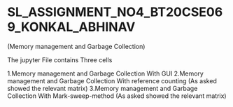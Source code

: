 # SL_ASSIGNMENT_NO4_BT20CSE069_KONKAL_ABHINAV
(Memory management and Garbage Collection)


The jupyter File contains Three cells 

1.Memory management and Garbage Collection With GUI
2.Memory management and Garbage Collection With reference counting (As asked showed the relevant matrix)
3.Memory management and Garbage Collection With Mark-sweep-method (As asked showed the relevant matrix)
